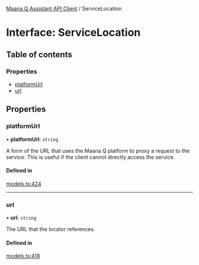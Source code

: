 [Maana Q Assistant API Client](../README.md) / ServiceLocation

# Interface: ServiceLocation

## Table of contents

### Properties

- [platformUrl](ServiceLocation.md#platformurl)
- [url](ServiceLocation.md#url)

## Properties

### platformUrl

• **platformUrl**: `string`

A form of the URL that uses the Maana Q platform to proxy a request to the
service. This is useful if the client cannot directly access the service.

#### Defined in

[models.ts:424](https://github.com/maana-io/q-assistant-client/blob/develop/src/models.ts#L424)

___

### url

• **url**: `string`

The URL that the locator references.

#### Defined in

[models.ts:418](https://github.com/maana-io/q-assistant-client/blob/develop/src/models.ts#L418)
